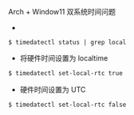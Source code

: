 Arch + Window11 双系统时间问题

- 

```shell
$ timedatectl status | grep local
```

- 将硬件时间设置为 localtime

```bash
$ timedatectl set-local-rtc true
```

- 硬件时间设置为 UTC

```bash
$ timedatectl set-local-rtc false
```

